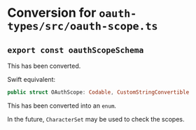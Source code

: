 # Conversion for `oauth-types/src/oauth-scope.ts`

## `export const oauthScopeSchema`

This has been converted.

Swift equivalent:

```swift
public struct OAuthScope: Codable, CustomStringConvertible
```

This has been converted into an `enum`.

In the future, `CharacterSet` may be used to check the scopes.
